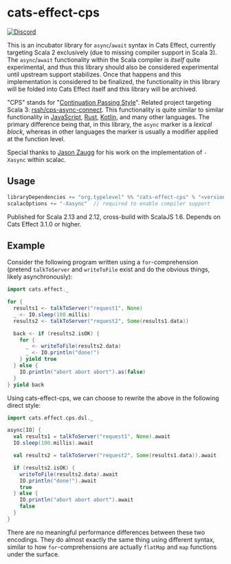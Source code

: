 # cats-effect-cps
<!-- [![Latest version](https://index.scala-lang.org/typelevel/cats-effect/cats-effect/latest.svg?color=orange)](https://index.scala-lang.org/typelevel/cats-effect/cats-effect) -->
[![Discord](https://img.shields.io/discord/632277896739946517.svg?label=&logo=discord&logoColor=ffffff&color=404244&labelColor=6A7EC2)](https://discord.gg/QNnHKHq5Ts)

This is an incubator library for `async`/`await` syntax in Cats Effect, currently targeting Scala 2 exclusively (due to missing compiler support in Scala 3). The `async`/`await` functionality within the Scala compiler is *itself* quite experimental, and thus this library should also be considered experimental until upstream support stabilizes. Once that happens and this implementation is considered to be finalized, the functionality in this library will be folded into Cats Effect itself and this library will be archived.

"CPS" stands for "[Continuation Passing Style](https://en.wikipedia.org/wiki/Continuation-passing_style)". Related project targeting Scala 3: [rssh/cps-async-connect](https://github.com/rssh/cps-async-connect). This functionality is quite similar to similar functionality in [JavaScript](https://developer.mozilla.org/en-US/docs/Web/JavaScript/Reference/Statements/async_function), [Rust](https://rust-lang.github.io/async-book/01_getting_started/04_async_await_primer.html), [Kotlin](https://kotlinlang.org/docs/composing-suspending-functions.html), and many other languages. The primary difference being that, in this library, the `async` marker is a *lexical block*, whereas in other languages the marker is usually a modifier applied at the function level.

Special thanks to [Jason Zaugg](https://github.com/retronym) for his work on the implementation of `-Xasync` within scalac.

## Usage

```sbt
libraryDependencies += "org.typelevel" %% "cats-effect-cps" % "<version>"
scalacOptions += "-Xasync"  // required to enable compiler support
```

Published for Scala 2.13 and 2.12, cross-build with ScalaJS 1.6. Depends on Cats Effect 3.1.0 or higher.

## Example

Consider the following program written using a `for`-comprehension (pretend `talkToServer` and `writeToFile` exist and do the obvious things, likely asynchronously):

```scala
import cats.effect._

for {
  results1 <- talkToServer("request1", None)
  _ <- IO.sleep(100.millis)
  results2 <- talkToServer("request2", Some(results1.data))

  back <- if (results2.isOK) {
    for {
      _ <- writeToFile(results2.data)
      _ <- IO.println("done!")
    } yield true
  } else {
    IO.println("abort abort abort").as(false)
  }
} yield back
```

Using cats-effect-cps, we can choose to rewrite the above in the following direct style:

```scala
import cats.effect.cps.dsl._

async[IO] {
  val results1 = talkToServer("request1", None).await
  IO.sleep(100.millis).await

  val results2 = talkToServer("request2", Some(results1.data)).await

  if (results2.isOK) {
    writeToFile(results2.data).await
    IO.println("done!").await
    true
  } else {
    IO.println("abort abort abort").await
    false
  }
}
```

There are no meaningful performance differences between these two encodings. They do almost exactly the same thing using different syntax, similar to how `for`-comprehensions are actually `flatMap` and `map` functions under the surface.
